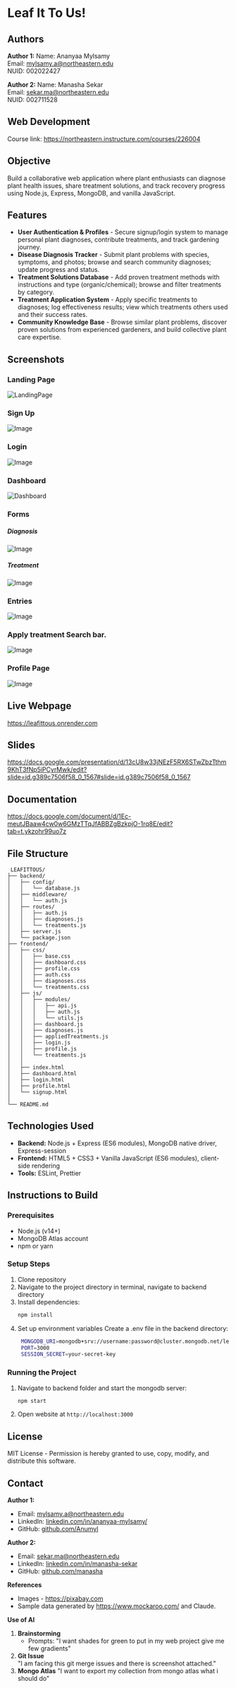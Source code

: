 # Leaf It To Us!

## Authors
**Author 1:**
Name: Ananyaa Mylsamy  
Email: mylsamy.a@northeastern.edu  
NUID: 002022427

**Author 2:**
Name: Manasha Sekar  
Email: sekar.ma@northeastern.edu  
NUID: 002711528

## Web Development 
Course link: https://northeastern.instructure.com/courses/226004

## Objective
Build a collaborative web application where plant enthusiasts can diagnose plant health issues, share treatment solutions, and track recovery progress using Node.js, Express, MongoDB, and vanilla JavaScript.

## Features
- **User Authentication & Profiles** - Secure signup/login system to manage personal plant diagnoses, contribute treatments, and track gardening journey.
- **Disease Diagnosis Tracker** - Submit plant problems with species, symptoms, and photos; browse and search community diagnoses; update progress and status.
- **Treatment Solutions Database** - Add proven treatment methods with instructions and type (organic/chemical); browse and filter treatments by category.
- **Treatment Application System** - Apply specific treatments to diagnoses; log effectiveness results; view which treatments others used and their success rates.
- **Community Knowledge Base** - Browse similar plant problems, discover proven solutions from experienced gardeners, and build collective plant care expertise.


## Screenshots
### Landing Page
![LandingPage](./images/landingPage.png)

### Sign Up 
![Image](./images/signupPage.png)

### Login
![Image](./images/loginPage.png)

### Dashboard 
![Dashboard](./images/dashboard.png)

### Forms
##### Diagnosis
![Image](./images/formForDiagnoses.png)
##### Treatment
![Image](./images/formForTreatments.png)

### Entries
![Image](./images/cards.png)

### Apply treatment Search bar.
![Image](./images/applyTreatment.png)

### Profile Page
![Image](./images/profile.png)

## Live Webpage
https://leafittous.onrender.com

## Slides
https://docs.google.com/presentation/d/13cU8w33jNEzF5RX6STwZbzTthm9KhT3fNp5iPCyrMwk/edit?slide=id.g389c7506f58_0_1567#slide=id.g389c7506f58_0_1567

## Documentation
https://docs.google.com/document/d/1Ec-meutJBaaw4cw0w6GMzTTqJfABBZgBzkpjO-1rq8E/edit?tab=t.ykzohr99uo7z

## File Structure

```
 LEAFITTOUS/
├── backend/
│   ├── config/
│   │   └── database.js
│   ├── middleware/
│   │   └── auth.js
│   ├── routes/
│   │   ├── auth.js
│   │   ├── diagnoses.js
│   │   └── treatments.js
│   ├── server.js
│   └── package.json
├── frontend/
│   ├── css/
│   │   ├── base.css
│   │   ├── dashboard.css
│   │   ├── profile.css
│   │   ├── auth.css
│   │   ├── diagnoses.css
│   │   └── treatments.css
│   ├── js/
│   │   ├── modules/
│   │   │   ├── api.js
│   │   │   ├── auth.js
│   │   │   └── utils.js
│   │   ├── dashboard.js
│   │   ├── diagnoses.js
│   │   ├── appliedTreatments.js
│   │   ├── login.js
│   │   ├── profile.js
│   │   └── treatments.js
│   │   
│   ├── index.html
│   ├── dashboard.html
│   ├── login.html
│   ├── profile.html
│   └── signup.html
│
└── README.md
```

## Technologies Used
- **Backend:** Node.js + Express (ES6 modules), MongoDB native driver, Express-session
- **Frontend:** HTML5 + CSS3 + Vanilla JavaScript (ES6 modules), client-side rendering
- **Tools:** ESLint, Prettier

## Instructions to Build

### Prerequisites
- Node.js (v14+)
- MongoDB Atlas account
- npm or yarn

### Setup Steps
1. Clone repository
2. Navigate to the project directory in terminal, navigate to backend directory
3. Install dependencies:
   ```bash
   npm install
   ```
4. Set up environment variables
Create a .env file in the backend directory:
   ```bash
    MONGODB_URI=mongodb+srv://username:password@cluster.mongodb.net/leafittous
    PORT=3000
    SESSION_SECRET=your-secret-key
   ```

### Running the Project
1. Navigate to backend folder and start the mongodb server:
   ```bash
   npm start
   ```

2. Open website at `http://localhost:3000`

## License
MIT License - Permission is hereby granted to use, copy, modify, and distribute this software.

## Contact
**Author 1:**
- Email: mylsamy.a@northeastern.edu
- LinkedIn: [linkedin.com/in/ananyaa-mylsamy/](https://www.linkedin.com/in/ananyaa-mylsamy/)
- GitHub: [github.com/Anumyl](https://github.com/Anumyl)

**Author 2:**
- Email: sekar.ma@northeastern.edu
- LinkedIn: [linkedin.com/in/manasha-sekar](https://www.linkedin.com/in/manasha-sekar-240326148)
- GitHub: [github.com/manasha](https://github.com/manasha2402)

**References**
- Images - https://pixabay.com
- Sample data generated by https://www.mockaroo.com/ and Claude.

**Use of AI**
1. **Brainstorming**
   - Prompts: "I want shades for green to put in my web project give me few gradients"
2. **Git Issue**              
               "I am facing this git merge issues and there is screenshot attached."
3. **Mongo Atlas**
               "I want to export my collection from mongo atlas what i should do"
